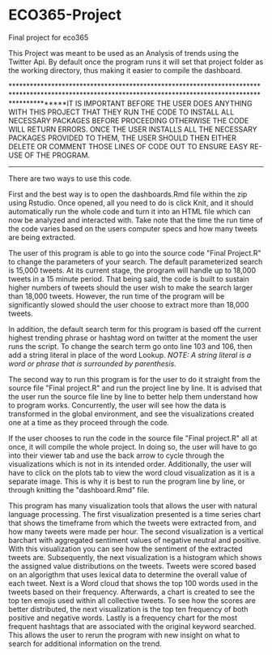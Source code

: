 # ECO365-Project
Final project for eco365

This Project was meant to be used as an Analysis of trends using the Twitter Api. By default once the program runs it will set that project folder as the working directory, thus making it easier to compile the dashboard.


*************************************************************************************************************************************************************IT IS IMPORTANT BEFORE THE USER DOES ANYTHING WITH THIS PROJECT THAT THEY RUN THE CODE TO INSTALL ALL NECESSARY PACKAGES BEFORE PROCEEDING OTHERWISE THE CODE WILL RETURN ERRORS. ONCE THE USER INSTALLS ALL THE NECESSARY PACKAGES PROVIDED TO THEM, THE USER SHOULD THEN EITHER DELETE OR COMMENT THOSE LINES OF CODE OUT TO ENSURE EASY RE-USE OF THE PROGRAM.
*************************************************************************************************************************************************************





There are two ways to use this code. 

First and the best way is to open the dashboards.Rmd file within the zip using Rstudio. Once opened, all you need to do is click Knit, and it should automatically run the whole code and turn it into an HTML file which can now be analyzed and interacted with. Take note that the time the run time of the code varies based on the users computer specs and how many tweets are being extracted. 

The user of this program is able to go into the source code "Final Project.R" to change the parameters of your search. The default parameterized search is 15,000 tweets. At its current stage, the program will handle up to 18,000 tweets in a 15 minute period. That being said, the code is built to sustain higher numbers of tweets should the user wish to make the search larger than 18,000 tweets. However, the run time of the program will be significantly slowed should the user choose to extract more than 18,000 tweets. 

In addition, the default search term for this program is based off the current highest trending phrase or hashtag word on twitter at the moment the user runs the script. To change the search term go onto line 103 and 106, then add a string literal in place of the word Lookup. *NOTE: A string literal is a word or phrase that is surrounded by parenthesis.* 

The second way to run this program is for the user to do it straight from the source file "Final project.R" and run the project line by line. It is advised that the user run the source file line by line to better help them understand how to program works. Concurrently, the user will see how the data is transformed in the global environment, and see the visualizations created one at a time as they proceed through the code. 

If the user chooses to run the code in the source file "Final project.R" all at once, it will compile the whole project. In doing so, the user will have to go into their viewer tab and use the back arrow to cycle through the visualizations which is not in its intended order. Additionally, the user will have to click on the plots tab to view the word cloud visualization as it is a separate image. This is why it is best to run the program line by line, or through knitting the "dashboard.Rmd" file. 

This program has many visualization tools that allows the user with natural language processing. The first visualization presented is a time series chart that shows the timeframe from which the tweets were extracted from, and how many tweets were made per hour. The second visualization is a vertical barchart with aggregated sentiment values of negative neutral and positive. With this visualization you can see how the sentiment of the extracted tweets are. Subsequently, the next visualization is a histogram which shows the assigned value distributions on the tweets. Tweets were scored based on an algorigthm that uses lexical data to determine the overall value of each tweet. Next is a Word cloud that shows the top 100 words used in the tweets based on their frequency. Afterwards, a chart is created to see the top ten emojis used within all collective tweets. To see how the scores are better distributed, the next visualization is the top ten frequency of both positive and negative words. Lastly is a frequency chart for the most frequent hashtags that are associated with the original keyword searched. This allows the user to rerun the program with new insight on what to search for additional information on the trend.
